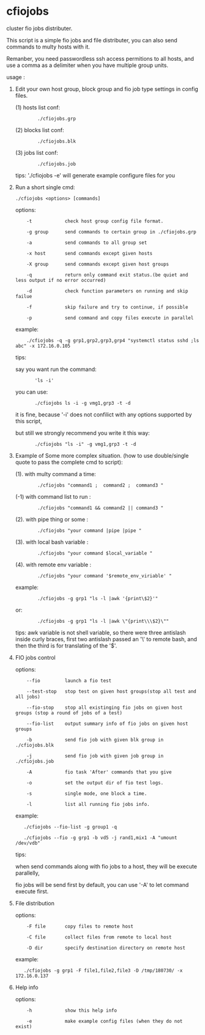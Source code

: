 # cfiojobs
cluster fio jobs distributer.

This script is a simple fio jobs and file distributer, you can also send commands to multy hosts with it.

Remanber, you need passwordless ssh access permitions to all hosts, and use a comma as a delimiter when you have multiple group units.

usage :
1. Edit your own host group, block group and fio job type settings in config files.

   (1)     hosts  list conf:
   
               ./cfiojobs.grp
   
   (2)     blocks list conf:
   
               ./cfiojobs.blk
   
   (3)     jobs   list conf:
   
               ./cfiojobs.job
   

   tips: './cfiojobs -e' will generate example configure files for you
   

2. Run a short single cmd: 

       ./cfiojobs <options> [commands]
   
   options: 
   
           -t            check host group config file format.
           
           -g group      send commands to certain group in ./cfiojobs.grp
           
           -a            send commands to all group set
           
           -x host       send commands except given hosts
           
           -X group      send commands except given host groups
           
           -q            return only command exit status.(be quiet and less output if no error occurred)
           
           -d            check function parameters on running and skip failue
           
           -f            skip failure and try to continue, if possible
           
           -p            send command and copy files execute in parallel
           

   example: 

           ./cfiojobs -q -g grp1,grp2,grp3,grp4 "systemctl status sshd ;ls abc" -x 172.16.0.105
   
   tips:
      
      say you want run the command:
      
              'ls -i' 
              
      you can use: 
      
              ./cfiojobs ls -i -g vmg1,grp3 -t -d
              
      it is fine, because '-i' does not confilict with any options supported by this script,
      
      but still we strongly recommend you write it this way:
      
              ./cfiojobs "ls -i" -g vmg1,grp3 -t -d
              

3. Example of Some more complex situation. (how to use double/single quote to pass the complete cmd to script):

   (1). with multy command a time:  
   
               ./cfiojobs "command1 ;  command2 ;  command3 "
   
   (-1) with command list to run :  
   
               ./cfiojobs "command1 && command2 || command3 "
        
   (2). with pipe thing or some  :  
   
               ./cfiojobs "your command |pipe |pipe "
   
   (3). with local bash variable :  
   
               ./cfiojobs "your command $local_variable "
   
   (4). with remote env variable :  
   
               ./cfiojobs "your command '$remote_env_viriable' " 
   

   example: 
   
               ./cfiojobs -g grp1 "ls -l |awk '{print\$2}'"
   
   or: 
   
               ./cfiojobs -g grp1 "ls -l |awk \"{print\\\$2}\""
         
   tips: awk variable is not shell variable, so there were three antislash inside curly braces,
         first two antislash passed an '\\' to remote bash, and then the third is for translating of the '$'.
            

4. FIO jobs control

   options:
   
           --fio         launch a fio test

           --test-stop   stop test on given host groups(stop all test and all jobs)

           --fio-stop    stop all existinging fio jobs on given host groups (stop a round of jobs of a test)

           --fio-list    output summary info of fio jobs on given host groups
           
           -b            send fio job with given blk group in ./cfiojobs.blk
           
           -j            send fio job with given job group in ./cfiojobs.job
           
           -A            fio task 'After' commands that you give
           
           -o            set the output dir of fio test logs.
           
           -s            single mode, one block a time.
           
           -l            list all running fio jobs info.
           

   example: 
   
          ./cfiojobs --fio-list -g group1 -q
   
          ./cfiojobs --fio -g grp1 -b vd5 -j rand1,mix1 -A "umount /dev/vdb"
            
      tips:
      
      when send commands along with fio jobs to a host, they will be execute parallelly,
      
      fio jobs will be send first by default, you can use '-A' to let command execute first.
      

5. File distribution

   options:
   
           -F file       copy files to remote host

           -C file       collect files from remote to local host

           -D dir        specify destination directory on remote host
           

   example: 
   
          ./cfiojobs -g grp1 -F file1,file2,file3 -D /tmp/180730/ -x 172.16.0.137
   

6. Help info

   options:
   
           -h            show this help info
           
           -e            make example config files (when they do not exist)
           
